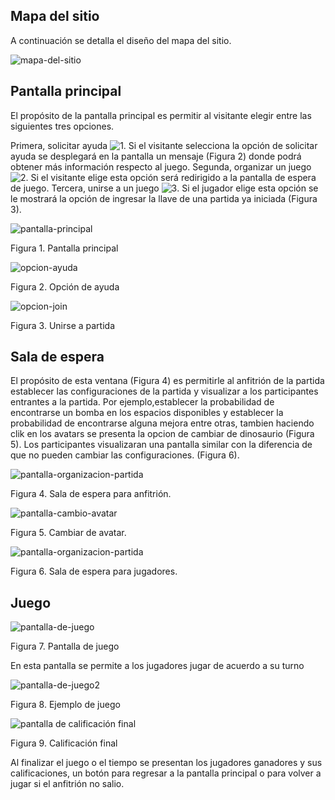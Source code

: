 ## Mapa del sitio

A continuación se detalla el diseño del mapa del sitio.

![mapa-del-sitio](./wireframes/Aldeser-site-map.svg)

## Pantalla principal

El propósito de la pantalla principal es permitir al visitante elegir entre las siguientes tres opciones. 

Primera, solicitar ayuda ![1](./numbers/1.svg).  Si el visitante selecciona la opción de solicitar ayuda se desplegará en la pantalla un mensaje (Figura 2) donde podrá obtener más información respecto al juego. Segunda, organizar un juego ![2](./numbers/2.svg).  Si el visitante elige esta opción será redirigido a la pantalla de espera de juego. Tercera, unirse a un juego ![3](./numbers/3.svg). Si el jugador elige esta opción se le mostrará la opción de ingresar la llave de una partida ya iniciada (Figura 3).

![pantalla-principal](./wireframes/home.svg)

Figura 1. Pantalla principal


![opcion-ayuda](./wireframes/help.svg)

 Figura 2. Opción de ayuda


![opcion-join](./wireframes/homeJoinKEY.svg)

 Figura 3. Unirse a partida

## Sala de espera

El propósito de esta ventana (Figura 4) es permitirle al anfitrión de la partida establecer las configuraciones de la partida y visualizar a los participantes entrantes a la partida. Por ejemplo,establecer la probabilidad de encontrarse un bomba en los espacios disponibles y establecer la probabilidad de encontrarse alguna mejora entre otras, tambien haciendo clik en los avatars se presenta la opcion de cambiar de dinosaurio (Figura 5). Los participantes visualizaran una pantalla similar con la diferencia de que no pueden cambiar las configuraciones. (Figura 6).

![pantalla-organizacion-partida](./wireframes/waiting-roomHost.svg)

Figura 4. Sala de espera para anfitrión.

![pantalla-cambio-avatar](./wireframes/DinoChoose.svg)

Figura 5. Cambiar de avatar.

![pantalla-organizacion-partida](./wireframes/waiting-roomPlayer.svg)

Figura 6. Sala de espera para jugadores.
## Juego

![pantalla-de-juego](./wireframes/board.svg)

Figura 7.  Pantalla de juego

En esta pantalla se permite a los jugadores jugar de acuerdo a su turno


![pantalla-de-juego2](./wireframes/boardInGame.svg)

Figura 8.  Ejemplo de juego

![pantalla de calificación final](./wireframes/after-match.svg)

Figura 9. Calificación final

Al finalizar el juego o el tiempo se presentan los jugadores ganadores y sus calificaciones, un botón para regresar a la pantalla principal o para volver a jugar si el anfitrión no salio.
